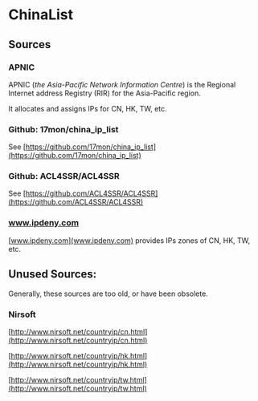 
# ChinaList


## Sources

### APNIC

APNIC (*the Asia-Pacific Network Information Centre*) is the Regional Internet address Registry (RIR) for the Asia-Pacific region.

It allocates and assigns IPs for CN, HK, TW, etc.

### Github: 17mon/china_ip_list

See [https://github.com/17mon/china_ip_list](https://github.com/17mon/china_ip_list)

### Github: ACL4SSR/ACL4SSR

See [https://github.com/ACL4SSR/ACL4SSR](https://github.com/ACL4SSR/ACL4SSR)

### www.ipdeny.com

[www.ipdeny.com](www.ipdeny.com) provides IPs zones of CN, HK, TW, etc.

## Unused Sources:

Generally, these sources are too old, or have been obsolete.

### Nirsoft

[http://www.nirsoft.net/countryip/cn.html](http://www.nirsoft.net/countryip/cn.html)

[http://www.nirsoft.net/countryip/hk.html](http://www.nirsoft.net/countryip/hk.html)

[http://www.nirsoft.net/countryip/tw.html](http://www.nirsoft.net/countryip/tw.html)


